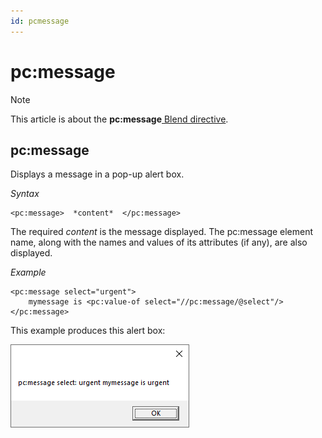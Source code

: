 ```yaml
---
id: pcmessage
---
```


# pc:message



> [!NOTE]
> This article is about the **pc:message**[ Blend directive](/docs/Repositories/Blend_directives).

## **pc:message**

Displays a message in a pop-up alert box.

*Syntax*

```
<pc:message>  *content*  </pc:message>
```

The required *content* is the message displayed. The pc:message element name, along with the names and values of its attributes (if any), are also displayed.

*Example*

```language-xml
<pc:message select="urgent">
    mymessage is <pc:value-of select="//pc:message/@select"/>
</pc:message>
```

This example produces this alert box:

![](./assets/503c40f2-54d2-4cda-ac83-68c978525e7a.png)

 